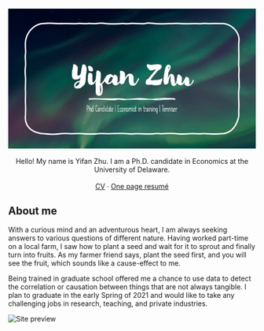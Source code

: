 <!-- PROJECT LOGO -->

![Site preview](/public/Slide1.png)
 
 <p align="center">
    Hello! My name is Yifan Zhu. I am a Ph.D. candidate in Economics at the University of Delaware.  
    <br />
    <br />
    <a href="https://drive.google.com/file/d/1wN--FyYv3-NaAOhKKVFCF6ddiLyMMXeA/view?usp=sharing">CV</a>
    ·
    <a href="https://drive.google.com/file/d/1a8itkRcvDbUbv3fl7vTqWmMPUklxnFWh/view?usp=sharing">One page resumé</a>
</p>


## About me

With a curious mind and an adventurous heart,  I am always seeking answers to various questions of different nature. Having worked part-time on a local farm, I saw how to plant a seed and wait for it to sprout and finally turn into fruits. As my farmer friend says, plant the seed first, and you will see the fruit, which sounds like a cause-effect to me. 

Being trained in graduate school offered me a chance to use data to detect the correlation or causation between things that are not always tangible. I plan to graduate in the early Spring of 2021 and would like to take any challenging jobs in research, teaching, and private industries. 


![Site preview](/public/Sketch%201.png)
